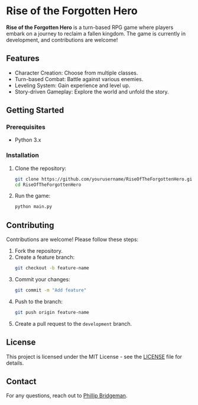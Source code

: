 # Rise of the Forgotten Hero

**Rise of the Forgotten Hero** is a turn-based RPG game where players embark on a journey to reclaim a fallen kingdom. The game is currently in development, and contributions are welcome!

## Features
- Character Creation: Choose from multiple classes.
- Turn-based Combat: Battle against various enemies.
- Leveling System: Gain experience and level up.
- Story-driven Gameplay: Explore the world and unfold the story.

## Getting Started

### Prerequisites
- Python 3.x

### Installation
1. Clone the repository:
   ```bash
   git clone https://github.com/yourusername/RiseOfTheForgottenHero.git
   cd RiseOfTheForgottenHero
   ```
2. Run the game:
   ```bash
   python main.py
   ```

## Contributing
Contributions are welcome! Please follow these steps:
1. Fork the repository.
2. Create a feature branch:
   ```bash
   git checkout -b feature-name
   ```
3. Commit your changes:
   ```bash
   git commit -m "Add feature"
   ```
4. Push to the branch:
   ```bash
   git push origin feature-name
   ```
5. Create a pull request to the `development` branch.

## License
This project is licensed under the MIT License - see the [LICENSE](LICENSE) file for details.

## Contact
For any questions, reach out to [Phillip Bridgeman](mailto:phillipbridgeman@gmail.com).
